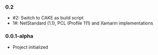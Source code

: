 ### 0.2
- #2: Switch to CAKE as build script
- 1#: NetStandard (1.1), PCL (Profile 111) and Xamarin implementations

### 0.0.1-alpha
- Project initialized